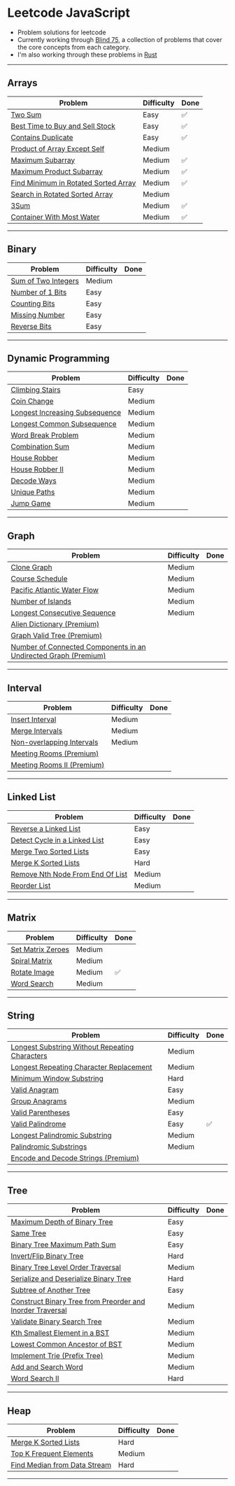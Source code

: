 # Leetcode JavaScript

- Problem solutions for leetcode
- Currently working through [Blind 75](https://www.teamblind.com/post/New-Year-Gift---Curated-List-of-Top-75-LeetCode-Questions-to-Save-Your-Time-OaM1orEU), a collection of problems that cover the core concepts from each category.
- I'm also working through these problems in [Rust](https://github.com/helenadw/leetcode-rust)

---

## Arrays

| Problem | Difficulty | Done |
| --- | --- | --- |
| [Two Sum](https://leetcode.com/problems/two-sum/) | Easy | ✅ |
| [Best Time to Buy and Sell Stock](https://leetcode.com/problems/best-time-to-buy-and-sell-stock/) | Easy | ✅ |
| [Contains Duplicate](https://leetcode.com/problems/contains-duplicate/) | Easy | ✅ |
| [Product of Array Except Self](https://leetcode.com/problems/product-of-array-except-self/) | Medium |  |
| [Maximum Subarray](https://leetcode.com/problems/maximum-subarray/) | Medium | ✅ |
| [Maximum Product Subarray](https://leetcode.com/problems/maximum-product-subarray/) | Medium | ✅ |
| [Find Minimum in Rotated Sorted Array](https://leetcode.com/problems/find-minimum-in-rotated-sorted-array/) | Medium | ✅ |
| [Search in Rotated Sorted Array](https://leetcode.com/problems/search-in-rotated-sorted-array/) | Medium |  |
| [3Sum](https://leetcode.com/problems/3sum/) | Medium | ✅ |
| [Container With Most Water](https://leetcode.com/problems/container-with-most-water/) | Medium | ✅ |
 

---

## Binary

| Problem | Difficulty | Done |
| --- | --- | --- |
| [Sum of Two Integers](https://leetcode.com/problems/sum-of-two-integers/) | Medium |  |
| [Number of 1 Bits](https://leetcode.com/problems/number-of-1-bits/) | Easy |  |
| [Counting Bits](https://leetcode.com/problems/counting-bits/) | Easy |  |
| [Missing Number](https://leetcode.com/problems/missing-number/) | Easy |  |
| [Reverse Bits](https://leetcode.com/problems/reverse-bits/) | Easy |  |


---

## Dynamic Programming

| Problem | Difficulty | Done |
| --- | --- | --- |
| [Climbing Stairs](https://leetcode.com/problems/climbing-stairs/) | Easy |  |
| [Coin Change](https://leetcode.com/problems/coin-change/) | Medium |  |
| [Longest Increasing Subsequence]() | Medium |  |
| [Longest Common Subsequence]() | Medium |  |
| [Word Break Problem](https://leetcode.com/problems/word-break/) | Medium |  |
| [Combination Sum](https://leetcode.com/problems/combination-sum-iv/) | Medium |  |
| [House Robber](https://leetcode.com/problems/house-robber/) | Medium |  |
| [House Robber II](https://leetcode.com/problems/house-robber-ii/) | Medium |  |
| [Decode Ways](https://leetcode.com/problems/decode-ways/) | Medium |  |
| [Unique Paths](https://leetcode.com/problems/unique-paths/) | Medium |  |
| [Jump Game](https://leetcode.com/problems/jump-game/) | Medium |  |


---

## Graph

| Problem | Difficulty | Done |
| --- | --- | --- |
[Clone Graph](https://leetcode.com/problems/clone-graph/) | Medium |  |
[Course Schedule](https://leetcode.com/problems/course-schedule/) | Medium |  |
[Pacific Atlantic Water Flow](https://leetcode.com/problems/pacific-atlantic-water-flow/) | Medium |  |
[Number of Islands](https://leetcode.com/problems/number-of-islands/) | Medium |  |
[Longest Consecutive Sequence](https://leetcode.com/problems/longest-consecutive-sequence/) | Medium |  |
[Alien Dictionary (Premium)](https://leetcode.com/problems/alien-dictionary/) |  |  |
[Graph Valid Tree (Premium)](https://leetcode.com/problems/graph-valid-tree/) |  |  |
[Number of Connected Components in an Undirected Graph (Premium)](https://leetcode.com/problems/number-of-connected-components-in-an-undirected-graph/) |  |  |

---

## Interval

| Problem | Difficulty | Done |
| --- | --- | --- |
[Insert Interval](https://leetcode.com/problems/insert-interval/) | Medium |  |
[Merge Intervals](https://leetcode.com/problems/merge-intervals/) | Medium |  |
[Non-overlapping Intervals](https://leetcode.com/problems/non-overlapping-intervals/) | Medium |  |
[Meeting Rooms (Premium)](https://leetcode.com/problems/meeting-rooms/) |  |  |
[Meeting Rooms II (Premium)](https://leetcode.com/problems/meeting-rooms-ii/) |  |  |

---

## Linked List

| Problem | Difficulty | Done |
| --- | --- | --- |
[Reverse a Linked List](https://leetcode.com/problems/reverse-linked-list/) | Easy |  |
[Detect Cycle in a Linked List](https://leetcode.com/problems/linked-list-cycle/) | Easy |  |
[Merge Two Sorted Lists](https://leetcode.com/problems/merge-two-sorted-lists/) | Easy |  |
[Merge K Sorted Lists](https://leetcode.com/problems/merge-k-sorted-lists/) | Hard |  |
[Remove Nth Node From End Of List](https://leetcode.com/problems/remove-nth-node-from-end-of-list/) | Medium |  |
[Reorder List](https://leetcode.com/problems/reorder-list/) | Medium |  |

---

## Matrix

| Problem | Difficulty | Done |
| --- | --- | --- |
| [Set Matrix Zeroes](https://leetcode.com/problems/set-matrix-zeroes/) | Medium |  |
| [Spiral Matrix](https://leetcode.com/problems/spiral-matrix/) | Medium |  |
| [Rotate Image](https://leetcode.com/problems/rotate-image/) | Medium | ✅ |
| [Word Search](https://leetcode.com/problems/word-search/) | Medium |  |

---

## String

| Problem | Difficulty | Done |
| --- | --- | --- |
| [Longest Substring Without Repeating Characters](https://leetcode.com/problems/longest-substring-without-repeating-characters/) | Medium |  |
| [Longest Repeating Character Replacement](https://leetcode.com/problems/longest-repeating-character-replacement/) | Medium |  |
| [Minimum Window Substring](https://leetcode.com/problems/minimum-window-substring/) | Hard |  |
| [Valid Anagram](https://leetcode.com/problems/valid-anagram/) | Easy |  |
| [Group Anagrams](https://leetcode.com/problems/group-anagrams/) | Medium |  |
| [Valid Parentheses](https://leetcode.com/problems/valid-parentheses/)  | Easy |  |
| [Valid Palindrome](https://leetcode.com/problems/valid-palindrome/)  | Easy | ✅ |
| [Longest Palindromic Substring](https://leetcode.com/problems/longest-palindromic-substring/) | Medium |  |
| [Palindromic Substrings](https://leetcode.com/problems/palindromic-substrings/) | Medium |  |
| [Encode and Decode Strings (Premium)](https://leetcode.com/problems/encode-and-decode-strings/) |  |  |

---

## Tree

| Problem | Difficulty | Done |
| --- | --- | --- |
| [Maximum Depth of Binary Tree](https://leetcode.com/problems/maximum-depth-of-binary-tree/) | Easy |  |
| [Same Tree](https://leetcode.com/problems/same-tree/) | Easy |  |
| [Binary Tree Maximum Path Sum](https://leetcode.com/problems/binary-tree-maximum-path-sum/) | Easy |  |
| [Invert/Flip Binary Tree](https://leetcode.com/problems/invert-binary-tree/) | Hard |  |
| [Binary Tree Level Order Traversal](https://leetcode.com/problems/binary-tree-level-order-traversal/) | Medium |  |
| [Serialize and Deserialize Binary Tree](https://leetcode.com/problems/serialize-and-deserialize-binary-tree/) | Hard |  |
| [Subtree of Another Tree](https://leetcode.com/problems/subtree-of-another-tree/) | Easy |  |
| [Construct Binary Tree from Preorder and Inorder Traversal](https://leetcode.com/problems/construct-binary-tree-from-preorder-and-inorder-traversal/) | Medium |  |
| [Validate Binary Search Tree](https://leetcode.com/problems/validate-binary-search-tree/) | Medium |  |
| [Kth Smallest Element in a BST](https://leetcode.com/problems/kth-smallest-element-in-a-bst/) | Medium |  |
| [Lowest Common Ancestor of BST](https://leetcode.com/problems/lowest-common-ancestor-of-a-binary-search-tree/) | Medium |  |
| [Implement Trie (Prefix Tree)](https://leetcode.com/problems/implement-trie-prefix-tree/) | Medium |  |
| [Add and Search Word](https://leetcode.com/problems/add-and-search-word-data-structure-design/) | Medium |  |
| [Word Search II](https://leetcode.com/problems/word-search-ii/) | Hard |  |

---

## Heap

| Problem | Difficulty | Done |
| --- | --- | --- |
| [Merge K Sorted Lists](https://leetcode.com/problems/merge-k-sorted-lists/) | Hard |  |
| [Top K Frequent Elements](https://leetcode.com/problems/top-k-frequent-elements/) | Medium |  |
| [Find Median from Data Stream](https://leetcode.com/problems/find-median-from-data-stream/) | Hard |  |


---